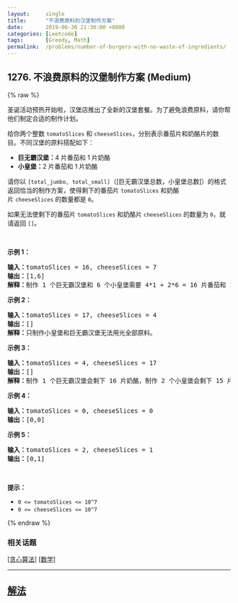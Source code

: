```yaml
---
layout:     single
title:      "不浪费原料的汉堡制作方案"
date:       2019-06-30 21:30:00 +0800
categories: [Leetcode]
tags:       [Greedy, Math]
permalink:  /problems/number-of-burgers-with-no-waste-of-ingredients/
---
```


## 1276. 不浪费原料的汉堡制作方案 (Medium)

{% raw %}

<p>圣诞活动预热开始啦，汉堡店推出了全新的汉堡套餐。为了避免浪费原料，请你帮他们制定合适的制作计划。</p>

<p>给你两个整数&nbsp;<code>tomatoSlices</code>&nbsp;和&nbsp;<code>cheeseSlices</code>，分别表示番茄片和奶酪片的数目。不同汉堡的原料搭配如下：</p>

<ul>
	<li><strong>巨无霸汉堡：</strong>4 片番茄和 1 片奶酪</li>
	<li><strong>小皇堡：</strong>2 片番茄和&nbsp;1 片奶酪</li>
</ul>

<p>请你以&nbsp;<code>[total_jumbo, total_small]</code>（[巨无霸汉堡总数，小皇堡总数]）的格式返回恰当的制作方案，使得剩下的番茄片&nbsp;<code>tomatoSlices</code>&nbsp;和奶酪片&nbsp;<code>cheeseSlices</code>&nbsp;的数量都是&nbsp;<code>0</code>。</p>

<p>如果无法使剩下的番茄片&nbsp;<code>tomatoSlices</code>&nbsp;和奶酪片&nbsp;<code>cheeseSlices</code>&nbsp;的数量为&nbsp;<code>0</code>，就请返回&nbsp;<code>[]</code>。</p>

<p>&nbsp;</p>

<p><strong>示例 1：</strong></p>

<pre><strong>输入：</strong>tomatoSlices = 16, cheeseSlices = 7
<strong>输出：</strong>[1,6]
<strong>解释：</strong>制作 1 个巨无霸汉堡和 6 个小皇堡需要 4*1 + 2*6 = 16 片番茄和 1 + 6 = 7 片奶酪。不会剩下原料。
</pre>

<p><strong>示例 2：</strong></p>

<pre><strong>输入：</strong>tomatoSlices = 17, cheeseSlices = 4
<strong>输出：</strong>[]
<strong>解释：</strong>只制作小皇堡和巨无霸汉堡无法用光全部原料。
</pre>

<p><strong>示例 3：</strong></p>

<pre><strong>输入：</strong>tomatoSlices = 4, cheeseSlices = 17
<strong>输出：</strong>[]
<strong>解释：</strong>制作 1 个巨无霸汉堡会剩下 16 片奶酪，制作 2 个小皇堡会剩下 15 片奶酪。
</pre>

<p><strong>示例 4：</strong></p>

<pre><strong>输入：</strong>tomatoSlices = 0, cheeseSlices = 0
<strong>输出：</strong>[0,0]
</pre>

<p><strong>示例 5：</strong></p>

<pre><strong>输入：</strong>tomatoSlices = 2, cheeseSlices = 1
<strong>输出：</strong>[0,1]
</pre>

<p>&nbsp;</p>

<p><strong>提示：</strong></p>

<ul>
	<li><code>0 &lt;= tomatoSlices &lt;= 10^7</code></li>
	<li><code>0 &lt;= cheeseSlices &lt;= 10^7</code></li>
</ul>

{% endraw %}

### 相关话题
  [[贪心算法](https://github.com/openset/leetcode/tree/master/tag/greedy/README.md)]
  [[数学](https://github.com/openset/leetcode/tree/master/tag/math/README.md)]

---

## [解法](https://github.com/openset/leetcode/tree/master/problems/number-of-burgers-with-no-waste-of-ingredients)
